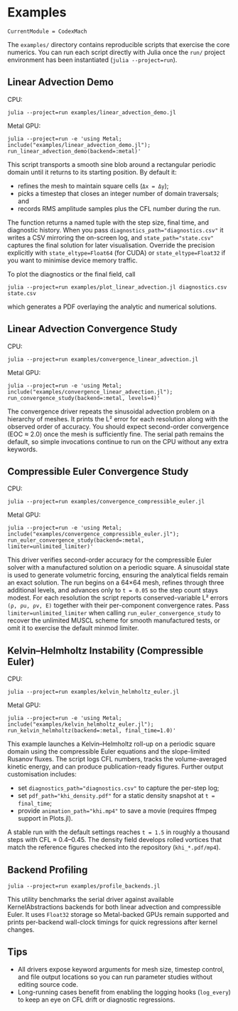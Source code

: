 # Examples

```@meta
CurrentModule = CodexMach
```

The `examples/` directory contains reproducible scripts that exercise the core
numerics. You can run each script directly with Julia once the `run/` project
environment has been instantiated (`julia --project=run`).

## Linear Advection Demo

CPU:

```
julia --project=run examples/linear_advection_demo.jl
```

Metal GPU:

```
julia --project=run -e 'using Metal; include("examples/linear_advection_demo.jl"); run_linear_advection_demo(backend=:metal)'
```

This script transports a smooth sine blob around a rectangular periodic domain
until it returns to its starting position. By default it:

- refines the mesh to maintain square cells (`Δx = Δy`);
- picks a timestep that closes an integer number of domain traversals; and
- records RMS amplitude samples plus the CFL number during the run.

The function returns a named tuple with the step size, final time, and diagnostic
history. When you pass `diagnostics_path="diagnostics.csv"` it writes a CSV
mirroring the on-screen log, and `state_path="state.csv"` captures the final
solution for later visualisation. Override the precision explicitly with
`state_eltype=Float64` (for CUDA) or `state_eltype=Float32` if you want to minimise
device memory traffic.

To plot the diagnostics or the final field, call

```
julia --project=run examples/plot_linear_advection.jl diagnostics.csv state.csv
```

which generates a PDF overlaying the analytic and numerical solutions.

## Linear Advection Convergence Study

CPU:

```
julia --project=run examples/convergence_linear_advection.jl
```

Metal GPU:

```
julia --project=run -e 'using Metal; include("examples/convergence_linear_advection.jl"); run_convergence_study(backend=:metal, levels=4)'
```

The convergence driver repeats the sinusoidal advection problem on a hierarchy
of meshes. It prints the L² error for each resolution along with the observed
order of accuracy. You should expect second-order convergence (EOC ≈ 2.0) once
the mesh is sufficiently fine. The serial path remains the default, so simple
invocations continue to run on the CPU without any extra keywords.

## Compressible Euler Convergence Study

CPU:

```
julia --project=run examples/convergence_compressible_euler.jl
```

Metal GPU:

```
julia --project=run -e 'using Metal; include("examples/convergence_compressible_euler.jl"); run_euler_convergence_study(backend=:metal, limiter=unlimited_limiter)'
```

This driver verifies second-order accuracy for the compressible Euler solver
with a manufactured solution on a periodic square. A sinusoidal state is used
to generate volumetric forcing, ensuring the analytical fields remain an exact
solution. The run begins on a 64×64 mesh, refines through three additional
levels, and advances only to `t = 0.05` so the step count stays modest. For each
resolution the script reports conserved-variable L² errors `(ρ, ρu, ρv, E)`
together with their per-component convergence rates. Pass
`limiter=unlimited_limiter` when calling `run_euler_convergence_study` to
recover the unlimited MUSCL scheme for smooth manufactured tests, or omit it to
exercise the default minmod limiter.

## Kelvin–Helmholtz Instability (Compressible Euler)

CPU:

```
julia --project=run examples/kelvin_helmholtz_euler.jl
```

Metal GPU:

```
julia --project=run -e 'using Metal; include("examples/kelvin_helmholtz_euler.jl"); run_kelvin_helmholtz(backend=:metal, final_time=1.0)'
```

This example launches a Kelvin–Helmholtz roll-up on a periodic square domain
using the compressible Euler equations and the slope-limited Rusanov fluxes. The
script logs CFL numbers, tracks the volume-averaged kinetic energy, and can
produce publication-ready figures. Further output customisation includes:

- set `diagnostics_path="diagnostics.csv"` to capture the per-step log;
- set `pdf_path="khi_density.pdf"` for a static density snapshot at `t = final_time`;
- provide `animation_path="khi.mp4"` to save a movie (requires ffmpeg support in
  Plots.jl).

A stable run with the default settings reaches `t = 1.5` in roughly a thousand
steps with CFL ≈ 0.4–0.45. The density field develops rolled vortices that match
the reference figures checked into the repository (`khi_*.pdf/mp4`).

## Backend Profiling

```
julia --project=run examples/profile_backends.jl
```

This utility benchmarks the serial driver against available KernelAbstractions
backends for both linear advection and compressible Euler. It uses `Float32`
storage so Metal-backed GPUs remain supported and prints per-backend wall-clock
timings for quick regressions after kernel changes.

## Tips

- All drivers expose keyword arguments for mesh size, timestep control, and file
  output locations so you can run parameter studies without editing source code.
- Long-running cases benefit from enabling the logging hooks (`log_every`) to
  keep an eye on CFL drift or diagnostic regressions.

